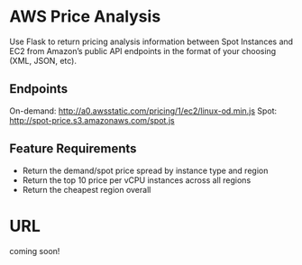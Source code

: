 # AWS Price Analysis
Use Flask to return pricing analysis information between Spot Instances and EC2 from Amazon’s public API endpoints in the format of your choosing (XML, JSON, etc).

## Endpoints
On-demand: http://a0.awsstatic.com/pricing/1/ec2/linux-od.min.js
Spot: http://spot-price.s3.amazonaws.com/spot.js

## Feature Requirements
 * Return the demand/spot price spread by instance type and region
 * Return the top 10 price per vCPU instances across all regions
 * Return the cheapest region overall

# URL
coming soon!
